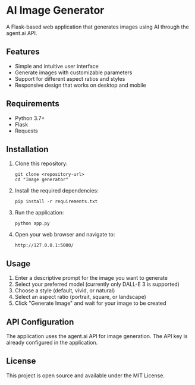 # AI Image Generator

A Flask-based web application that generates images using AI through the agent.ai API.

## Features

- Simple and intuitive user interface
- Generate images with customizable parameters
- Support for different aspect ratios and styles
- Responsive design that works on desktop and mobile

## Requirements

- Python 3.7+
- Flask
- Requests

## Installation

1. Clone this repository:
   ```
   git clone <repository-url>
   cd "Image generator"
   ```

2. Install the required dependencies:
   ```
   pip install -r requirements.txt
   ```

3. Run the application:
   ```
   python app.py
   ```

4. Open your web browser and navigate to:
   ```
   http://127.0.0.1:5000/
   ```

## Usage

1. Enter a descriptive prompt for the image you want to generate
2. Select your preferred model (currently only DALL-E 3 is supported)
3. Choose a style (default, vivid, or natural)
4. Select an aspect ratio (portrait, square, or landscape)
5. Click "Generate Image" and wait for your image to be created

## API Configuration

The application uses the agent.ai API for image generation. The API key is already configured in the application.

## License

This project is open source and available under the MIT License.
